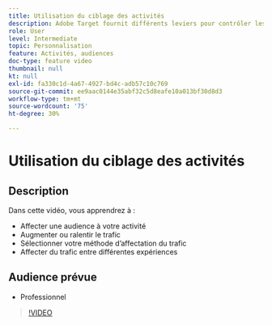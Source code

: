 ```yaml
---
title: Utilisation du ciblage des activités
description: Adobe Target fournit différents leviers pour contrôler les expériences affichées pour différentes audiences lorsqu’une activité est activée. Découvrez comment contrôler qui voit quoi en utilisant les audiences et l’affectation du trafic.
role: User
level: Intermediate
topic: Personnalisation
feature: Activités, audiences
doc-type: feature video
thumbnail: null
kt: null
exl-id: fa330c1d-4a67-4927-bd4c-adb57c10c769
source-git-commit: ee9aac0144e35abf32c5d8eafe10a013bf30d8d3
workflow-type: tm+mt
source-wordcount: '75'
ht-degree: 30%

---
```


# Utilisation du ciblage des activités

## Description

Dans cette vidéo, vous apprendrez à :

* Affecter une audience à votre activité
* Augmenter ou ralentir le trafic
* Sélectionner votre méthode d’affectation du trafic
* Affecter du trafic entre différentes expériences

## Audience prévue

* Professionnel

>[!VIDEO](https://video.tv.adobe.com/v/17385/?quality=12)
